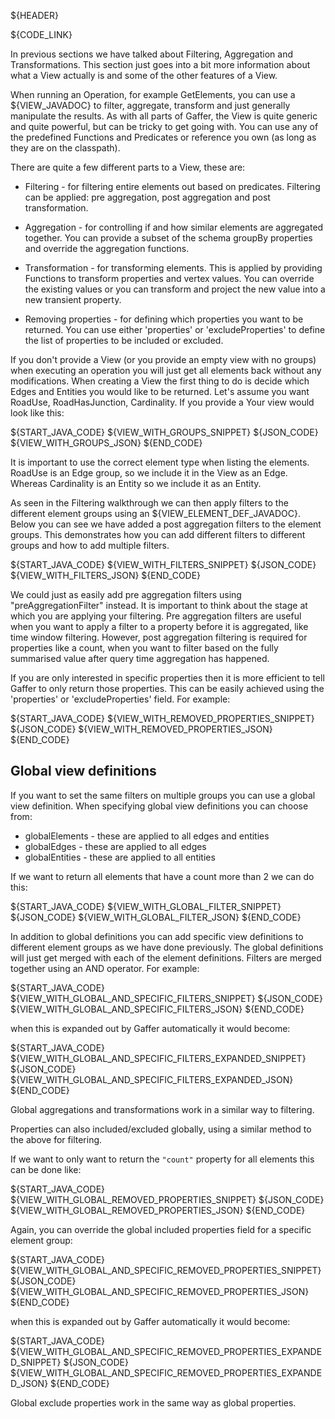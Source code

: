 ${HEADER}

${CODE_LINK}

In previous sections we have talked about Filtering, Aggregation and Transformations.
This section just goes into a bit more information about what a View actually is and some of the other features of a View.

When running an Operation, for example GetElements, you can use a ${VIEW_JAVADOC} to filter, aggregate, transform and just generally manipulate the results.
As with all parts of Gaffer, the View is quite generic and quite powerful, but can be tricky to get going with.
You can use any of the predefined Functions and Predicates or reference you own (as long as they are on the classpath).

There are quite a few different parts to a View, these are:

- Filtering - for filtering entire elements out based on predicates. Filtering can be applied: pre aggregation, post aggregation and post transformation.

- Aggregation - for controlling if and how similar elements are aggregated together. You can provide a subset of the schema groupBy properties and override the aggregation functions.

- Transformation - for transforming elements. This is applied by providing Functions to transform properties and vertex values. You can override the existing values or you can transform and project the new value into a new transient property.

- Removing properties - for defining which properties you want to be returned. You can use either 'properties' or 'excludeProperties' to define the list of properties to be included or excluded.


If you don't provide a View (or you provide an empty view with no groups) when
executing an operation you will just get all elements back without any modifications.
When creating a View the first thing to do is decide which Edges and Entities you would like to be returned.
Let's assume you want RoadUse, RoadHasJunction, Cardinality. If you provide a Your view would look like this:

${START_JAVA_CODE}
${VIEW_WITH_GROUPS_SNIPPET}
${JSON_CODE}
${VIEW_WITH_GROUPS_JSON}
${END_CODE}

It is important to use the correct element type when listing the elements.
RoadUse is an Edge group, so we include it in the View as an Edge. Whereas Cardinality
is an Entity so we include it as an Entity.

As seen in the Filtering walkthrough we can then apply filters to the different element groups using an ${VIEW_ELEMENT_DEF_JAVADOC}.
Below you can see we have added a post aggregation filters to the element groups.
This demonstrates how you can add different filters to different groups and how to add multiple filters.

${START_JAVA_CODE}
${VIEW_WITH_FILTERS_SNIPPET}
${JSON_CODE}
${VIEW_WITH_FILTERS_JSON}
${END_CODE}

We could just as easily add pre aggregation filters using "preAggregationFilter" instead.
It is important to think about the stage at which you are applying your filtering.
Pre aggregation filters are useful when you want to apply a filter to a property
before it is aggregated, like time window filtering. However, post aggregation
filtering is required for properties like a count, when you want to filter based
on the fully summarised value after query time aggregation has happened.


If you are only interested in specific properties then it is more efficient to tell Gaffer to only return those properties.
This can be easily achieved using the 'properties' or 'excludeProperties' field.
For example:

${START_JAVA_CODE}
${VIEW_WITH_REMOVED_PROPERTIES_SNIPPET}
${JSON_CODE}
${VIEW_WITH_REMOVED_PROPERTIES_JSON}
${END_CODE}

## Global view definitions

If you want to set the same filters on multiple groups you can use a global view definition.
When specifying global view definitions you can choose from:

- globalElements - these are applied to all edges and entities
- globalEdges - these are applied to all edges
- globalEntities - these are applied to all entities

If we want to return all elements that have a count more than 2 we can do this:

${START_JAVA_CODE}
${VIEW_WITH_GLOBAL_FILTER_SNIPPET}
${JSON_CODE}
${VIEW_WITH_GLOBAL_FILTER_JSON}
${END_CODE}

In addition to global definitions you can add specific view definitions to different element groups as we have done previously.
The global definitions will just get merged with each of the element definitions.
Filters are merged together using an AND operator. For example:

${START_JAVA_CODE}
${VIEW_WITH_GLOBAL_AND_SPECIFIC_FILTERS_SNIPPET}
${JSON_CODE}
${VIEW_WITH_GLOBAL_AND_SPECIFIC_FILTERS_JSON}
${END_CODE}

when this is expanded out by Gaffer automatically it would become:

${START_JAVA_CODE}
${VIEW_WITH_GLOBAL_AND_SPECIFIC_FILTERS_EXPANDED_SNIPPET}
${JSON_CODE}
${VIEW_WITH_GLOBAL_AND_SPECIFIC_FILTERS_EXPANDED_JSON}
${END_CODE}

Global aggregations and transformations work in a similar way to filtering.

Properties can also included/excluded globally, using a similar method to the above for filtering.

If we want to only want to return the `"count"` property for all elements this can be done like:

${START_JAVA_CODE}
${VIEW_WITH_GLOBAL_REMOVED_PROPERTIES_SNIPPET}
${JSON_CODE}
${VIEW_WITH_GLOBAL_REMOVED_PROPERTIES_JSON}
${END_CODE}

Again, you can override the global included properties field for a specific element group:

${START_JAVA_CODE}
${VIEW_WITH_GLOBAL_AND_SPECIFIC_REMOVED_PROPERTIES_SNIPPET}
${JSON_CODE}
${VIEW_WITH_GLOBAL_AND_SPECIFIC_REMOVED_PROPERTIES_JSON}
${END_CODE}

when this is expanded out by Gaffer automatically it would become:

${START_JAVA_CODE}
${VIEW_WITH_GLOBAL_AND_SPECIFIC_REMOVED_PROPERTIES_EXPANDED_SNIPPET}
${JSON_CODE}
${VIEW_WITH_GLOBAL_AND_SPECIFIC_REMOVED_PROPERTIES_EXPANDED_JSON}
${END_CODE}

Global exclude properties work in the same way as global properties.
